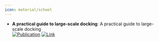 ```yaml
---
icon: material/school
---
```


- **A practical guide to large-scale docking**: A practical guide to large-scale docking  
	[![Publication](https://img.shields.io/badge/Publication-Citations:306-blue?style=for-the-badge&logo=bookstack)](https://doi.org/10.1038/s41596-021-00597-z) [![Link](https://img.shields.io/badge/Link-offline-red?style=for-the-badge&logo=xamarin&logoColor=red)](https://www.nature.com/articles/s41596-021-00597-z) 

